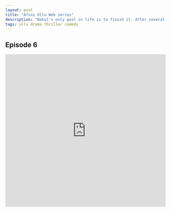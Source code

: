 ```yaml
---
layout: post
title: "Afsos Ullu Web series"
description: "Nakul's only goal in life is to finish it. After several failed suicide attempts, he pays for his own death."
tags: ullu drama thriller comedy
---
```



## Episode 6

<div class="responsive-container">
<iframe src="https://drive.google.com/file/d/1nbimEI9df593NStTvVEVoiRJCszw91v9/preview" frameborder="0" marginwidth="0" marginheight="0" scrolling="NO" width="100%" height="480" allowfullscreen></iframe>
<div style="width: 80px; height: 80px; position: absolute; opacity: 0; right: 0px; top: 0px;"> </div></div>
